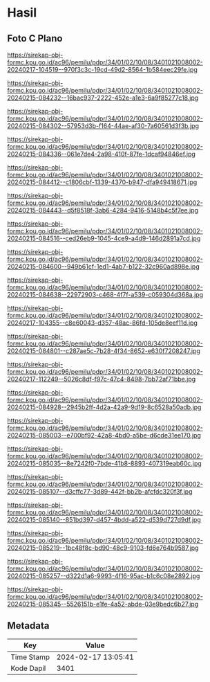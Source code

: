 # Hasil

## Foto C Plano

https://sirekap-obj-formc.kpu.go.id/ac96/pemilu/pdpr/34/01/02/10/08/3401021008002-20240217-104519--970f3c3c-19cd-49d2-8564-1b584eec29fe.jpg

https://sirekap-obj-formc.kpu.go.id/ac96/pemilu/pdpr/34/01/02/10/08/3401021008002-20240215-084232--16bac937-2222-452e-a1e3-6a9f85277c18.jpg

https://sirekap-obj-formc.kpu.go.id/ac96/pemilu/pdpr/34/01/02/10/08/3401021008002-20240215-084302--57953d3b-f164-44ae-af30-7a60561d3f3b.jpg

https://sirekap-obj-formc.kpu.go.id/ac96/pemilu/pdpr/34/01/02/10/08/3401021008002-20240215-084336--061e7de4-2a98-410f-87fe-1dcaf94846ef.jpg

https://sirekap-obj-formc.kpu.go.id/ac96/pemilu/pdpr/34/01/02/10/08/3401021008002-20240215-084412--c1806cbf-1339-4370-b947-dfa949418671.jpg

https://sirekap-obj-formc.kpu.go.id/ac96/pemilu/pdpr/34/01/02/10/08/3401021008002-20240215-084443--d5f8518f-3ab6-4284-9416-5148b4c5f7ee.jpg

https://sirekap-obj-formc.kpu.go.id/ac96/pemilu/pdpr/34/01/02/10/08/3401021008002-20240215-084516--ced26eb9-1045-4ce9-a4d9-146d2891a7cd.jpg

https://sirekap-obj-formc.kpu.go.id/ac96/pemilu/pdpr/34/01/02/10/08/3401021008002-20240215-084600--949b61cf-1ed1-4ab7-b122-32c960ad898e.jpg

https://sirekap-obj-formc.kpu.go.id/ac96/pemilu/pdpr/34/01/02/10/08/3401021008002-20240215-084638--22972903-c468-4f7f-a539-c059304d368a.jpg

https://sirekap-obj-formc.kpu.go.id/ac96/pemilu/pdpr/34/01/02/10/08/3401021008002-20240217-104355--c8e60043-d357-48ac-86fd-105de8eef11d.jpg

https://sirekap-obj-formc.kpu.go.id/ac96/pemilu/pdpr/34/01/02/10/08/3401021008002-20240215-084801--c287ae5c-7b28-4f34-8652-e630f7208247.jpg

https://sirekap-obj-formc.kpu.go.id/ac96/pemilu/pdpr/34/01/02/10/08/3401021008002-20240217-112249--5026c8df-f97c-47c4-8498-7bb72af71bbe.jpg

https://sirekap-obj-formc.kpu.go.id/ac96/pemilu/pdpr/34/01/02/10/08/3401021008002-20240215-084928--2945b2ff-4d2a-42a9-9d19-8c6528a50adb.jpg

https://sirekap-obj-formc.kpu.go.id/ac96/pemilu/pdpr/34/01/02/10/08/3401021008002-20240215-085003--e700bf92-42a8-4bd0-a5be-d6cde31ee170.jpg

https://sirekap-obj-formc.kpu.go.id/ac96/pemilu/pdpr/34/01/02/10/08/3401021008002-20240215-085035--8e7242f0-7bde-41b8-8893-407319eab60c.jpg

https://sirekap-obj-formc.kpu.go.id/ac96/pemilu/pdpr/34/01/02/10/08/3401021008002-20240215-085107--d3cffc77-3d89-442f-bb2b-afcfdc320f3f.jpg

https://sirekap-obj-formc.kpu.go.id/ac96/pemilu/pdpr/34/01/02/10/08/3401021008002-20240215-085140--851bd397-d457-4bdd-a522-d539d727d9df.jpg

https://sirekap-obj-formc.kpu.go.id/ac96/pemilu/pdpr/34/01/02/10/08/3401021008002-20240215-085219--1bc48f8c-bd90-48c9-9103-fd6e764b9587.jpg

https://sirekap-obj-formc.kpu.go.id/ac96/pemilu/pdpr/34/01/02/10/08/3401021008002-20240215-085257--d322d1a6-9993-4f16-95ac-b1c6c08e2892.jpg

https://sirekap-obj-formc.kpu.go.id/ac96/pemilu/pdpr/34/01/02/10/08/3401021008002-20240215-085345--5526151b-e1fe-4a52-abde-03e9bedc6b27.jpg


## Metadata

| Key        | Value               |
| ---------- | ------------------- |
| Time Stamp | 2024-02-17 13:05:41 |
| Kode Dapil | 3401                |



